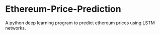# Ethereum-Price-Prediction
A python deep learning program to predict ethereum prices using LSTM networks.
